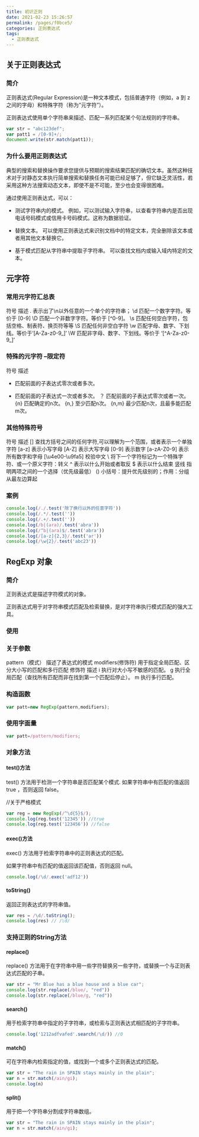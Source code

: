 ```yaml
---
title: 初识正则
date: 2021-02-23 15:26:57
permalink: /pages/f0bce5/
categories: 正则表达式
tags:
  - 正则表达式
---
```



## 关于正则表达式

### 简介

正则表达式(Regular Expression)是一种文本模式，包括普通字符（例如，a 到 z 之间的字母）和特殊字符（称为”元字符”）。

<!-- more -->

正则表达式使用单个字符串来描述、匹配一系列匹配某个句法规则的字符串。
```js
var str = "abc123def";
var patt1 = /[0-9]+/;
document.write(str.match(patt1));
```
### 为什么要用正则表达式
典型的搜索和替换操作要求您提供与预期的搜索结果匹配的确切文本。虽然这种技术对于对静态文本执行简单搜索和替换任务可能已经足够了，但它缺乏灵活性，若采用这种方法搜索动态文本，即使不是不可能，至少也会变得很困难。

通过使用正则表达式，可以：

- 测试字符串内的模式。
例如，可以测试输入字符串，以查看字符串内是否出现电话号码模式或信用卡号码模式。这称为数据验证。

- 替换文本。
可以使用正则表达式来识别文档中的特定文本，完全删除该文本或者用其他文本替换它。

- 基于模式匹配从字符串中提取子字符串。
可以查找文档内或输入域内特定的文本。

## 元字符
### 常用元字符汇总表
符号    描述
.    表示出了\n以外任意的一个单个的字符串；
\d    匹配一个数字字符。等价于 [0-9]
\D    匹配一个非数字字符。等价于 [^0-9]。
\s    匹配任何空白字符，包括空格、制表符、换页符等等
\S    匹配任何非空白字符
\w    匹配字母、数字、下划线。等价于’[A-Za-z0-9_]’
\W    匹配非字母、数字、下划线。等价于 ‘[^A-Za-z0-9_]’
### 特殊的元字符 –限定符
符号    描述
*    匹配前面的子表达式零次或者多次。
+    匹配前面的子表达式一次或者多次。
？    匹配前面的子表达式零次或者一次。
{n}    匹配确定的n次。
{n,}    至少匹配n次。
{n,m}    最少匹配n次，且最多能匹配m次。
### 其他特殊符号
符号    描述
[]    查找方括号之间的任何字符,可以理解为一个范围，或者表示一个单独字符
[a-z]    表示小写字母
[A-Z]    表示大写字母
[0-9]    表示数字
[a-zA-Z0-9]    表示所有数字和字母
[\u4e00-\u9fa5]    校验中文
\    将下一个字符标记为一个特殊字符、或一个原义字符：转义
^    表示以什么开始或者取反
$    表示以什么结束
竖线    指明两项之间的一个选择（优先级最低）
()    小括号：提升优先级别的；作用：分组 从最左边算起
### 案例
```js
console.log(/./.test('除了换行以外的任意字符'))
console.log(/.*/.test(''))
console.log(/.+/.test(''))
console.log(/b|(ara)/.test('abra'))
console.log(/^b|(ara)$/.test('abra'))
console.log(/[a-z]{2,3}/.test('ar'))
console.log(/\w{2}/.test('abc23'))
```
## RegExp 对象
### 简介
正则表达式是描述字符模式的对象。

正则表达式用于对字符串模式匹配及检索替换，是对字符串执行模式匹配的强大工具。

### 使用
### 关于参数
pattern（模式） 描述了表达式的模式
modifiers(修饰符) 用于指定全局匹配、区分大小写的匹配和多行匹配
修饰符    描述
i    执行对大小写不敏感的匹配。
g    执行全局匹配（查找所有匹配而非在找到第一个匹配后停止）。
m    执行多行匹配。
### 构造函数
```js
var patt=new RegExp(pattern,modifiers);
```
### 使用字面量
```js
var patt=/pattern/modifiers;
```
### 对象方法
#### test()方法
test() 方法用于检测一个字符串是否匹配某个模式.
如果字符串中有匹配的值返回 true ，否则返回 false。

//关于严格模式
```js
var reg = new RegExp(/^\d{5}$/);
console.log(reg.test('12345')) //true
console.log(reg.test('123456')) //false
```
#### exec()方法
exec() 方法用于检索字符串中的正则表达式的匹配。

如果字符串中有匹配的值返回该匹配值，否则返回 null。
```js
console.log(/\d/.exec('adf12'))
```
#### toString()
返回正则表达式的字符串值。
```js
var res = /\d/.toString();
console.log(res) // /\d/
```
### 支持正则的String方法
#### replace()
replace() 方法用于在字符串中用一些字符替换另一些字符，或替换一个与正则表达式匹配的子串。
```js
var str = "Mr Blue has a blue house and a blue car";
console.log(str.replace(/blue/, "red"))
console.log(str.replace(/blue/g, "red"))
```
#### search()
用于检索字符串中指定的子字符串，或检索与正则表达式相匹配的子字符串。
```js
console.log('1212adfvafed'.search(/\d/)) //0
```
#### match()
可在字符串内检索指定的值，或找到一个或多个正则表达式的匹配。

```js
var str = "The rain in SPAIN stays mainly in the plain";
var n = str.match(/ain/gi);
console.log(n)
```
#### split()
用于把一个字符串分割成字符串数组。
```js
var str = "The rain in SPAIN stays mainly in the plain";
var n = str.match(/ain/gi);
```

